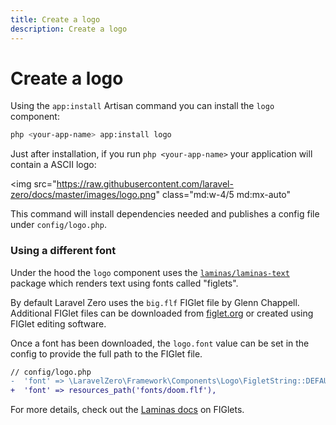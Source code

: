 ```yaml
---
title: Create a logo
description: Create a logo
---
```


# Create a logo

Using the `app:install` Artisan command you can install the `logo` component:
```bash
php <your-app-name> app:install logo
```

Just after installation, if you run `php <your-app-name>` your application will contain
a ASCII logo:

<img
    src="https://raw.githubusercontent.com/laravel-zero/docs/master/images/logo.png"
    class="md:w-4/5 md:mx-auto"
>

This command will install dependencies needed and publishes a config file under `config/logo.php`.

### Using a different font

Under the hood the `logo` component uses the [`laminas/laminas-text`](https://github.com/laminas/laminas-text) package which renders text using fonts called "figlets".

By default Laravel Zero uses the `big.flf` FIGlet file by Glenn Chappell. Additional FIGlet files can be downloaded from [figlet.org](http://www.figlet.org/fontdb.cgi) or created using FIGlet editing software.

Once a font has been downloaded, the `logo.font` value can be set in the config to provide the full path to the FIGlet file.

```diff
// config/logo.php
-  'font' => \LaravelZero\Framework\Components\Logo\FigletString::DEFAULT_FONT,
+  'font' => resources_path('fonts/doom.flf'),
```

For more details, check out the [Laminas docs](https://docs.laminas.dev/laminas-text/figlet) on FIGlets.

